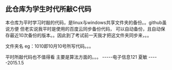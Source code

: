 ## 此仓库为学生时代所敲C代码

本仓库为平时学习时敲的代码，是linux与windows共享文件夹的备份。。github虽说方便 但老实说我平时是使用的百度云同步备份代码，
可以自动备份，且自动保存最近10次备份的版本。。因此到了考试前一天我才把这文件夹同步来，。。

文件夹名 eg：1010即10月10号所写代码。。。
              
平时所敲代码也不值得看 主要是算法方面的。。。
                                                                           -----电子信息121 夏敏 
                                                                           -----2015.1.5
